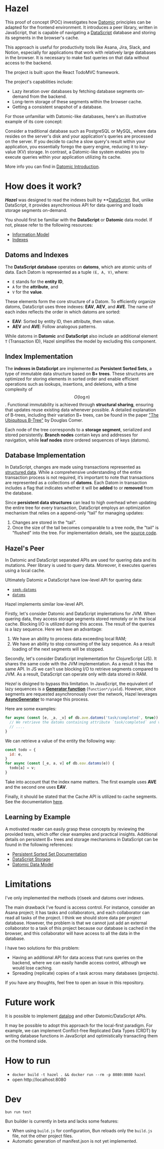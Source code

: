 # Hazel

This proof of concept (POC) investigates how [Datomic](https://www.datomic.com/) principles can be adapted for the frontend environment.
It introduces a peer library, written in JavaScript, that is capable of navigating a [DataScript](https://github.com/tonsky/datascript/) database and storing its segments in the browser's cache.

This approach is useful for productivity tools like Asana, Jira, Slack, and Notion,
especially for applications that work with relatively large databases in the browser.
It is necessary to make fast queries on that data without access to the backend.

The project is built upon the React TodoMVC framework.

The project's capabilities include:

- Lazy iteration over databases by fetching database segments on-demand from the backend.
- Long-term storage of these segments within the browser cache.
- Getting a consistent snapshot of a database.

For those unfamiliar with Datomic-like databases, here's an illustrative example of its core concept:

Consider a traditional database such as PostgreSQL or MySQL,
where data resides on the server's disk and your application's queries are processed on the server.
If you decide to cache a slow query's result within your application,
you essentially forego the query engine, reducing it to key-value (KV) storage.
In contrast, a Datomic-like system enables you to execute queries within your application utilizing its cache.

More info you can find in [Datomic Introduction](https://docs.datomic.com/datomic-overview.html).

# How does it work?

***Hazel*** was designed to read the indexes built by **[DataScript](https://github.com/tonsky/datascript/).
But, unlike DataScript, it provides asynchronious API for data quering and loads storage segments on-demand.

You should first be familiar with the **DataScript** or **Datomic** data model. If not, please refer to the following resources:

- [Information Model](https://docs.datomic.com/datomic-overview.html#information-model)
- [Indexes](https://docs.datomic.com/datomic-overview.html#indexes)

## Datoms and Indexes

The **DataScript database** operates on **datoms**, which are atomic units of data. Each Datom is represented as a tuple `(E, A, V)`, where:

- `E` stands for the **entity ID**,
- `A` for the **attribute**, and
- `V` for the **value**.

These elements form the core structure of a Datom. To efficiently organize datoms, DataScript uses three indexes: **EAV**, **AEV**, and **AVE**. The name of each index reflects the order in which datoms are sorted:

- **EAV**: Sorted by entity ID, then attribute, then value.
- **AEV** and **AVE**: Follow analogous patterns.

While datoms in **Datomic** and **DataScript** also include an additional element `T` (Transaction ID), Hazel simplifies the model by excluding this component.

## Index Implementation

The **indexes in DataScript** are implemented as **Persistent Sorted Sets**, a type of immutable data structure based on **B+ trees**. These structures are optimized for storing elements in sorted order and enable efficient operations such as lookups, insertions, and deletions, with a time complexity of $$O(\log n)$$. Functional immutability is achieved through **structural sharing**, ensuring that updates reuse existing data whenever possible. A detailed explanation of B-trees, including their variation B+ trees, can be found in the paper ["The Ubiquitous B-Tree"](https://carlosproal.com/ir/papers/p121-comer.pdf) by Douglas Comer.

Each node of the tree corresponds to a **storage segment**, serialized and stored persistently. **Branch nodes** contain keys and addresses for navigation, while **leaf nodes** store ordered sequences of keys (datoms).

## Database Implementation

In DataScript, changes are made using transactions represented as [structured data](https://docs.datomic.com/transactions/transaction-data-reference.html#tx-data). While a comprehensive understanding of the entire transaction process is not required, it’s important to note that transactions are represented as a collections of **datoms**. Each Datom in transaction includes a flag that indicates whether it will be **added** to or **removed** from the database.

Since **persistent data structures** can lead to high overhead when updating the entire tree for every transaction, DataScript employs an optimization mechanism that relies on a append-only "tail" for managing updates:

1. Changes are stored in the "tail".
2. Once the size of the tail becomes comparable to a tree node, the "tail" is "flushed" into the tree.
   For implementation details, see the [source code](https://github.com/tonsky/datascript/blob/fa222f7b1b05d4382414022ede011c88f3bad462/src/datascript/conn.cljc#L98).

## Hazel's Peer

In Datomic and DataScript separated APIs are used for quering data and its mutations.
Peer library is used to query data. Moreover, it executes queries using a local cache.

Ultimately Datomic и DataScript have low-level API for quering data:

- [`seek-datoms` ](https://docs.datomic.com/clojure/index.html#datomic.api/seek-datoms)
- [`datoms`](https://docs.datomic.com/clojure/index.html#datomic.api/datoms)

Hazel implements similar low-level API.

Firstly, let's consider Datomic and DataScript implentations for JVM.
When quering data, they access storage segments stored remotely or in the local cache.
Blocking I/O is utilized during this access. The result of the queries is a lazy sequence. 
Here we have an advantage:
  1. We have an ability to process data exceeding local RAM;
  2. We have an ability to stop consuming of the lazy sequence. As a result loading of the next segments will be stopped.

Secondly, let's consider DataScript implementation for ClojureScript (JS). 
It shares the same code with the JVM implementation. As a result it has the same API.
In JS we can't use blocking I/O to retrieve segments compared to JVM. As a result,
DataScript can operate only with data stored in RAM.

*Hezel* is disigned to bypass this limitation.
In JavaScript, the equivalent of lazy sequences is a [**Generator function**](https://developer.mozilla.org/en-US/docs/Web/JavaScript/Reference/Statements/function*#description
) (`function*/yield`). However, since segments are requested asynchronously over the network, Hazel leverages [**AsyncGenerator**](https://developer.mozilla.org/en-US/docs/Web/JavaScript/Reference/Statements/async_function*#description) to manage this process.

Here are some examples:

```javascript
for async (const [e, _a, _v] of db.ave.datoms('task/completed', true)) {
  // We retrieve the datoms containing attribute `task/completed` and value `true`. 
  // ....
}
```

We can retrieve a value of the entity the following way:

```javascript
const todo = {
  id: e,
}
for async (const [_e, a, v] of db.eav.datoms(e)) {
  todo[a] = v;
}
```

Take into account that the index name matters. The first example uses **AVE** and the second one uses **EAV**.

Finally, it should be stated that the Cache API is utilized to cache segments.
See the documentation [here](https://developer.mozilla.org/en-US/docs/Web/API/CacheStorage).

## Learning by Example

A motivated reader can easily grasp these concepts by reviewing the provided tests, which offer clear examples and practical insights. Additional details on persistent B+ trees and storage mechanisms in DataScript can be found in the following references:

- [Persistent Sorted Set Documentation](https://github.com/tonsky/persistent-sorted-set)
- [DataScript Storage](https://github.com/tonsky/datascript/blob/master/docs/storage.md)
- [Datomic Data Model](https://docs.datomic.com/whatis/data-model.html#datalog)

# Limitations

I've only implemented the methods (r)seek and datoms over indexes.

The main drawback I've found is access control.
For instance, consider an Asana project; it has tasks and collaborators, and each collaborator can read all tasks of the project.
I think we should store data per project database.
However, the problem is that we cannot just add an external collaborator to a task of this project
because our database is cached in the browser, and this collaborator will have access to all the data in the database.

I have two solutions for this problem:

+ Having an additional API for data access that runs queries on the backend, where we can easily handle access control, although we would lose caching.
+ Spreading (replicate) copies of a task across many databases (projects).

If you have any thoughts, feel free to open an issue in this repository.

# Future work

It is possible to implement [datalog](https://docs.datomic.com/query/query-executing.html)
and other Datomic/DataScript APIs.

It may be possible to adopt this approach for the local-first paradigm.
For example, we can implement Conflict-free Replicated Data Types (CRDT)
by writing database functions in JavaScript and optimistically transacting them on the frontend side.


# How to run

+ `docker build -t hazel . && docker run --rm -p 8080:8080 hazel`
+ open http://localhost:8080


# Dev

```
bun run test
```

Bun builder is currently in beta and lacks some features:

+ When using `build.js` for configuration, Bun reloads only the `build.js` file, not the other project files.
+ Automatic generation of manifest.json is not yet implemented.

